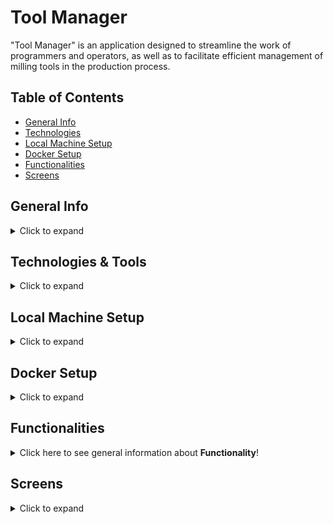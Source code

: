 # Tool Manager

"Tool Manager" is an application designed to streamline the work of programmers and operators, as well as to facilitate efficient management of milling tools in the production process.
## Table of Contents
* [General Info](#general-info)
* [Technologies](#technologies)
* [Local Machine Setup](#local-machine-setup)
* [Docker Setup](#docker-setup)
* [Functionalities](#functionalities)
* [Screens](#screens)

## General Info
<details>
<summary>Click to expand</summary>

"Tool Manager" is a multifunctional project optimized for the work of programmers and operators. The main purpose of the application is to control, manage, and efficiently utilize tools in the production process.

The Tool Manager project is based on design patterns, which help maintain the application's health and facilitate the development of its functionalities. Application testing is carried out using the built-in Django module: TestCase. The use of the Factory Boy library ensures that test data is randomly generated, allowing a thorough check of the application's correctness. Code formatting rules are strictly adhered to with the help of the isort, PEP8 Black and pre-commit libraries.

The database is designed in Postgres, which simplifies complex operations related to data processing and storage.

Poetry has been added to the project for integration, serving as a robust tool for managing dependencies and packaging in Python. With Poetry, you can effortlessly declare the libraries your project relies on, and it takes care of installing or updating them seamlessly.

The user-friendly and intuitive Tool Manager user interface is created using the Bootstrap template. It enables convenient management of the machinery park, tool components (holders, tools), and the tools themselves.
</details>

## Technologies & Tools
<details>
<summary>Click to expand</summary>

The Tool Manager project is built with the following technologies & tools:
- Python 3.11
- Django 4.23
- Poetry 1.7.1
- PostgreSQL 15
- Docker / Docker-Compose
- HTML/CSS/Bootstrap

</details>

## Local Machine Setup
<details>
<summary>Click to expand</summary>

To run this application, follow these steps:

1.	Clone the repository:

```git clone https://github.com/wszemart/tool_manager```

2. Create virtual environment

```python -m venv venv```


3. Navigate to the repository directory:

```cd tool_manager```

4. Install all the required dependencies listed in the requirements.txt file. You can do this using the pip tool:

```pip install -r requirements.txt```

5. Run the application:

```python manage.py runserver```

After completing these steps, the application will be accessible at http://localhost:8000.

</details>

## Docker Setup
<details>
<summary>Click to expand</summary>

1. Install Docker
2. Download the repository
3. Go to directory with Dockerfile and docker-compose.yaml files.
4. On the command line, within this directory, build the image and start the container:

```docker-compose build```

5. If that's successful you can then start it up by:

```docker-compose up```

6. Open http://0.0.0.0:8000 in your browser.


</details>

## Functionalities
<details>
<summary>Click here to see general information about <b>Functionality</b>!</summary>

#### 1. User Account and Permission Management:

<ul>
The application allows for effective user account management and the assignment and management of permissions.

The application enables administrators, users with appropriate permissions, and users themselves to create new user accounts. When creating a user account, permissions from the 'Operator' group are assigned to the user. These permissions grant access to specific functions and tasks in the application. User group and permission changes are made by administrators and users with the necessary permissions.
</ul>

#### 2. Tool Component Management: Holder and Tool

<ul>
Logged-in users with the necessary permissions (belonging to the 'Programmer' group) can add, edit, and delete holders and tools. Users in the 'Operator' group can only view the data.
</ul>

#### 3. Tool Management:

<ul>
Logged-in users in the 'Programmer' group can create tools from the holder and tool components, assign them to machines, edit, and delete them. Users in the 'Operator' group have the ability to view data and edit three selected fields. Users from both groups can add comments to individual tools. This facilitates and accelerates the exchange of information about a specific tool and creates a usage history. Notifications are sent to users after each comment is added, ensuring that no information escapes them.
 </ul>

#### 4. Machine Park Management:

<ul>
Logged-in users in the 'Programmer' group can add, edit, and delete machines from the machine park. Each machine has a 'Description' field where users can include additional information. The page containing the details of a specific machine displays a table containing all tools assigned to it. The table allows data to be sorted by each column and data to be searched within the table. Data from the table can be printed to a PDF file or saved in CSV format.
</ul>

</details>

## Screens
<details>
<summary>Click to expand</summary>

![register](https://github.com/wszemart/tool_manager/assets/95930936/20927c3d-5798-4b2a-ace5-057ec7db2f2b)

![main](https://github.com/wszemart/tool_manager/assets/95930936/85318f5a-2228-4899-a9c9-d2119904c05c)

![machine_view](https://github.com/wszemart/tool_manager/assets/95930936/ebeb627e-2ae2-4cae-85d7-9ea1af75ddbd)

![tool_assembly view](https://github.com/wszemart/tool_manager/assets/95930936/f8c37564-9c1a-43a8-8c73-50b3b23266da)

![comment](https://github.com/wszemart/tool_manager/assets/95930936/ebdcf05b-b30d-487b-b95b-6f5cf53aec87)
</details>
